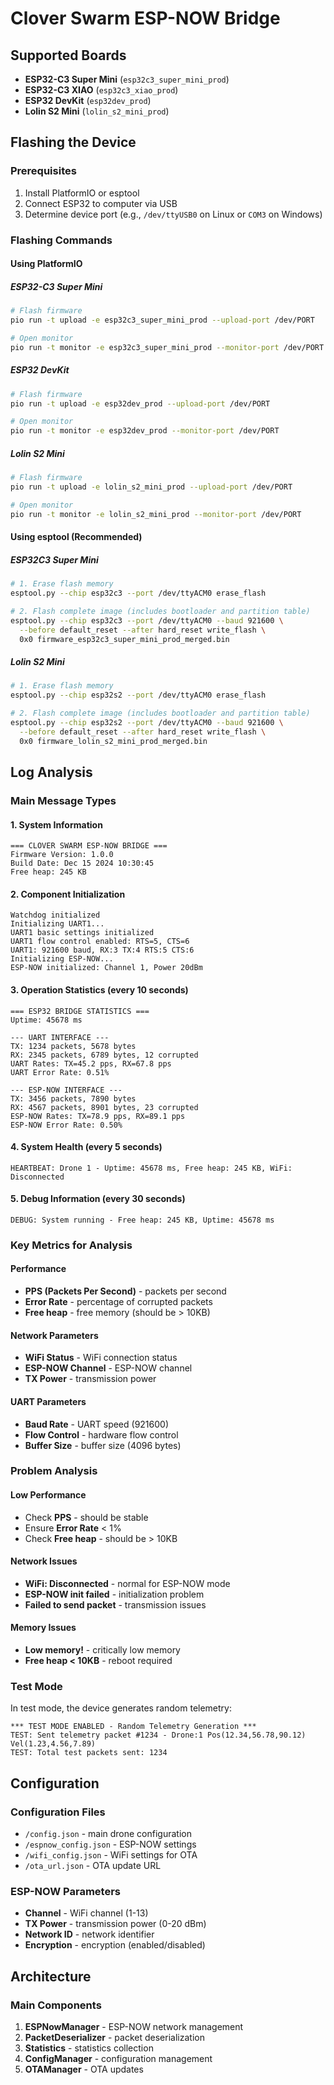 # Clover Swarm ESP-NOW Bridge

## Supported Boards

- **ESP32-C3 Super Mini** (`esp32c3_super_mini_prod`)
- **ESP32-C3 XIAO** (`esp32c3_xiao_prod`) 
- **ESP32 DevKit** (`esp32dev_prod`)
- **Lolin S2 Mini** (`lolin_s2_mini_prod`)

## Flashing the Device

### Prerequisites

1. Install PlatformIO or esptool
2. Connect ESP32 to computer via USB
3. Determine device port (e.g., `/dev/ttyUSB0` on Linux or `COM3` on Windows)

### Flashing Commands

#### Using PlatformIO

##### ESP32-C3 Super Mini
```bash
# Flash firmware
pio run -t upload -e esp32c3_super_mini_prod --upload-port /dev/PORT

# Open monitor
pio run -t monitor -e esp32c3_super_mini_prod --monitor-port /dev/PORT
```

##### ESP32 DevKit
```bash
# Flash firmware
pio run -t upload -e esp32dev_prod --upload-port /dev/PORT

# Open monitor
pio run -t monitor -e esp32dev_prod --monitor-port /dev/PORT
```

##### Lolin S2 Mini
```bash
# Flash firmware
pio run -t upload -e lolin_s2_mini_prod --upload-port /dev/PORT

# Open monitor
pio run -t monitor -e lolin_s2_mini_prod --monitor-port /dev/PORT
```

#### Using esptool (Recommended)

##### ESP32C3 Super Mini
```bash
# 1. Erase flash memory
esptool.py --chip esp32c3 --port /dev/ttyACM0 erase_flash

# 2. Flash complete image (includes bootloader and partition table)
esptool.py --chip esp32c3 --port /dev/ttyACM0 --baud 921600 \
  --before default_reset --after hard_reset write_flash \
  0x0 firmware_esp32c3_super_mini_prod_merged.bin
```

##### Lolin S2 Mini
```bash
# 1. Erase flash memory
esptool.py --chip esp32s2 --port /dev/ttyACM0 erase_flash

# 2. Flash complete image (includes bootloader and partition table)
esptool.py --chip esp32s2 --port /dev/ttyACM0 --baud 921600 \
  --before default_reset --after hard_reset write_flash \
  0x0 firmware_lolin_s2_mini_prod_merged.bin
```

## Log Analysis

### Main Message Types

#### 1. System Information
```
=== CLOVER SWARM ESP-NOW BRIDGE ===
Firmware Version: 1.0.0
Build Date: Dec 15 2024 10:30:45
Free heap: 245 KB
```

#### 2. Component Initialization
```
Watchdog initialized
Initializing UART1...
UART1 basic settings initialized
UART1 flow control enabled: RTS=5, CTS=6
UART1: 921600 baud, RX:3 TX:4 RTS:5 CTS:6
Initializing ESP-NOW...
ESP-NOW initialized: Channel 1, Power 20dBm
```

#### 3. Operation Statistics (every 10 seconds)
```
=== ESP32 BRIDGE STATISTICS ===
Uptime: 45678 ms

--- UART INTERFACE ---
TX: 1234 packets, 5678 bytes
RX: 2345 packets, 6789 bytes, 12 corrupted
UART Rates: TX=45.2 pps, RX=67.8 pps
UART Error Rate: 0.51%

--- ESP-NOW INTERFACE ---
TX: 3456 packets, 7890 bytes
RX: 4567 packets, 8901 bytes, 23 corrupted
ESP-NOW Rates: TX=78.9 pps, RX=89.1 pps
ESP-NOW Error Rate: 0.50%
```

#### 4. System Health (every 5 seconds)
```
HEARTBEAT: Drone 1 - Uptime: 45678 ms, Free heap: 245 KB, WiFi: Disconnected
```

#### 5. Debug Information (every 30 seconds)
```
DEBUG: System running - Free heap: 245 KB, Uptime: 45678 ms
```

### Key Metrics for Analysis

#### Performance
- **PPS (Packets Per Second)** - packets per second
- **Error Rate** - percentage of corrupted packets
- **Free heap** - free memory (should be > 10KB)

#### Network Parameters
- **WiFi Status** - WiFi connection status
- **ESP-NOW Channel** - ESP-NOW channel
- **TX Power** - transmission power

#### UART Parameters
- **Baud Rate** - UART speed (921600)
- **Flow Control** - hardware flow control
- **Buffer Size** - buffer size (4096 bytes)

### Problem Analysis

#### Low Performance
- Check **PPS** - should be stable
- Ensure **Error Rate** < 1%
- Check **Free heap** - should be > 10KB

#### Network Issues
- **WiFi: Disconnected** - normal for ESP-NOW mode
- **ESP-NOW init failed** - initialization problem
- **Failed to send packet** - transmission issues

#### Memory Issues
- **Low memory!** - critically low memory
- **Free heap < 10KB** - reboot required

### Test Mode

In test mode, the device generates random telemetry:

```
*** TEST MODE ENABLED - Random Telemetry Generation ***
TEST: Sent telemetry packet #1234 - Drone:1 Pos(12.34,56.78,90.12) Vel(1.23,4.56,7.89)
TEST: Total test packets sent: 1234
```

## Configuration

### Configuration Files

- `/config.json` - main drone configuration
- `/espnow_config.json` - ESP-NOW settings
- `/wifi_config.json` - WiFi settings for OTA
- `/ota_url.json` - OTA update URL

### ESP-NOW Parameters

- **Channel** - WiFi channel (1-13)
- **TX Power** - transmission power (0-20 dBm)
- **Network ID** - network identifier
- **Encryption** - encryption (enabled/disabled)

## Architecture

### Main Components

1. **ESPNowManager** - ESP-NOW network management
2. **PacketDeserializer** - packet deserialization
3. **Statistics** - statistics collection
4. **ConfigManager** - configuration management
5. **OTAManager** - OTA updates